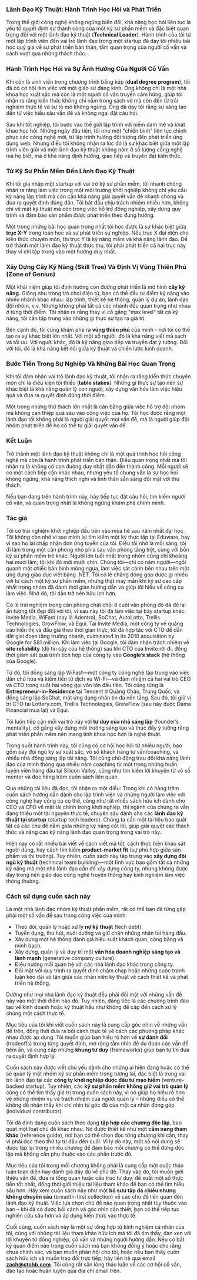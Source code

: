 ### Lãnh Đạo Kỹ Thuật: Hành Trình Học Hỏi và Phát Triển

Trong thế giới công nghệ không ngừng biến đổi, khả năng học hỏi liên tục là yếu tố quyết định sự thành công của một kỹ sư phần mềm và đặc biệt quan trọng đối với một lãnh đạo kỹ thuật (**Technical Leader**). Hành trình của tôi từ một lập trình viên đến vai trò lãnh đạo trong một startup đã dạy tôi nhiều bài học quý giá về sự phát triển bản thân, tầm quan trọng của người cố vấn và cách vượt qua những thách thức.

### Hành Trình Học Hỏi và Sự Ảnh Hưởng Của Người Cố Vấn
Khi còn là sinh viên trong chương trình bằng kép (**dual degree program**), tôi đã có cơ hội làm việc với một giáo sư đáng kính. Ông không chỉ là một nhà khoa học xuất sắc mà còn là một người cố vấn truyền cảm hứng, giúp tôi nhận ra rằng kiến thức không chỉ nằm trong sách vở mà còn đến từ trải nghiệm thực tế và sự tò mò không ngừng. Ông đã dạy tôi rằng sự sáng tạo đến từ việc hiểu sâu vấn đề và không ngại đặt câu hỏi.

Sau khi tốt nghiệp, tôi bước vào thế giới lập trình với niềm đam mê và khát khao học hỏi. Những ngày đầu tiên, tôi như một "chiến binh" liên tục chinh phục các công nghệ mới, từ lập trình hướng đối tượng đến phát triển ứng dụng web. Nhưng điều tôi không nhận ra lúc đó là sự khác biệt giữa một lập trình viên giỏi và một lãnh đạo kỹ thuật không nằm ở số lượng công nghệ mà họ biết, mà ở khả năng định hướng, giao tiếp và truyền đạt kiến thức.

### Từ Kỹ Sư Phần Mềm Đến Lãnh Đạo Kỹ Thuật
Khi tôi gia nhập một startup với vai trò kỹ sư phần mềm, tôi nhanh chóng nhận ra rằng làm việc trong một môi trường khởi nghiệp không chỉ yêu cầu kỹ năng lập trình mà còn cần khả năng giải quyết vấn đề nhanh chóng và đưa ra quyết định đúng đắn. Tôi bắt đầu chịu trách nhiệm nhiều hơn, không chỉ về mặt kỹ thuật mà còn trong việc hỗ trợ đồng nghiệp, xây dựng quy trình và đảm bảo sản phẩm được phát triển theo đúng hướng.

Một trong những bài học quan trọng nhất tôi học được là sự khác biệt giữa **trục X-Y** trong toán học và sự phát triển sự nghiệp. Nếu trục X đại diện cho kiến thức chuyên môn, thì trục Y là kỹ năng mềm và khả năng lãnh đạo. Để trở thành một lãnh đạo kỹ thuật thực thụ, tôi phải phát triển cả hai trục này thay vì chỉ tập trung vào một hướng duy nhất.

### Xây Dựng Cây Kỹ Năng (**Skill Tree**) Và Định Vị Vùng Thiên Phú (**Zone of Genius**)
Một khái niệm giúp tôi định hướng con đường phát triển là mô hình **cây kỹ năng**. Giống như trong trò chơi điện tử, bạn có thể đầu tư điểm kỹ năng vào nhiều nhánh khác nhau: lập trình, thiết kế hệ thống, quản lý dự án, lãnh đạo đội nhóm, v.v. Nhưng không phải tất cả các nhánh đều quan trọng như nhau ở từng thời điểm. Tôi nhận ra rằng thay vì cố gắng "max level" tất cả kỹ năng, tôi cần tập trung vào những gì thực sự tạo ra giá trị.

Bên cạnh đó, tôi cũng khám phá ra **vùng thiên phú** của mình - nơi tôi có thể tạo ra sự khác biệt lớn nhất. Với một số người, đó là khả năng viết mã sạch và tối ưu. Với người khác, đó là kỹ năng giao tiếp và truyền đạt ý tưởng. Đối với tôi, đó là khả năng kết nối giữa kỹ thuật và chiến lược kinh doanh.

### Bước Tiến Trong Sự Nghiệp Và Những Bài Học Quan Trọng
Khi tôi đảm nhận vai trò lãnh đạo kỹ thuật, tôi nhận ra rằng kiến thức chuyên môn chỉ là điều kiện tối thiểu (**table stakes**). Những gì thực sự tạo nên sự khác biệt là khả năng quản lý con người, xây dựng văn hóa làm việc hiệu quả và đưa ra quyết định đúng thời điểm.

Một trong những thử thách lớn nhất là cân bằng giữa việc hỗ trợ đội nhóm mà không can thiệp quá sâu vào công việc của họ. Tôi học được rằng một lãnh đạo tốt không phải là người giải quyết mọi vấn đề, mà là người giúp đội nhóm phát triển để họ có thể tự giải quyết vấn đề.

### Kết Luận
Trở thành một lãnh đạo kỹ thuật không chỉ là một quá trình học hỏi công nghệ mà còn là hành trình phát triển bản thân. Điều quan trọng nhất mà tôi nhận ra là không có con đường duy nhất dẫn đến thành công. Mỗi người sẽ có một cách tiếp cận khác nhau, nhưng yếu tố chung vẫn là sự học hỏi không ngừng, khả năng thích nghi và tinh thần sẵn sàng đối mặt với thử thách.

Nếu bạn đang trên hành trình này, hãy tiếp tục đặt câu hỏi, tìm kiếm người cố vấn, và quan trọng nhất là không ngừng khám phá chính mình.

### **Tác giả**  

Tôi có trải nghiệm khởi nghiệp đầu tiên vào mùa hè sau năm nhất đại học. Tôi không còn nhớ vì sao mình lại tìm kiếm một kỳ thực tập tại Eduware, hay vì sao họ lại chấp nhận đơn ứng tuyển của tôi. Điều tôi nhớ là mỗi sáng, tôi đi làm trong một căn phòng nhỏ phía sau văn phòng tầng trệt, cùng với bốn kỹ sư phần mềm trẻ khác. Người lớn tuổi nhất trong nhóm cũng chỉ khoảng hai mươi lăm; tôi khi đó mới mười chín. Chúng tôi—chỉ có năm người—ngồi quanh một chiếc bàn hình móng ngựa, làm việc sát cánh bên nhau trên một ứng dụng giáo dục viết bằng .NET. Tôi có lẽ chẳng đóng góp được gì nhiều với tư cách một kỹ sư phần mềm, nhưng thật may mắn khi kỹ sư cao cấp nhất trong nhóm đã dành thời gian hướng dẫn và giúp tôi hiểu về công cụ làm việc. Nhờ đó, tôi dần trở nên hữu ích hơn.  

Có lẽ trải nghiệm trong căn phòng chật chội ở cuối văn phòng đó đã để lại ấn tượng tốt đẹp đối với tôi, vì sau này tôi đã làm việc tại bảy startup khác: Invite Media, WiFast (nay là Adentro), SoChat, AutoLotto, Trellis Technologies, GrowFlow, và Equi. Tại Invite Media, một công ty về quảng cáo hiển thị và đấu giá theo thời gian thực, tôi đã hợp tác với CTO để dẫn dắt giai đoạn tăng trưởng nhanh, culminated in its 2010 acquisition by Google for $81 million. Khi làm việc tại Google, tôi đảm nhận trách nhiệm về **site reliability** (độ tin cậy của hệ thống) sau khi CTO của Invite rời đi, đồng thời giám sát quá trình tích hợp của công ty vào **Google’s stack** (hệ thống của Google).  

Từ đó, tôi đồng sáng lập WiFast—một công ty công nghệ tập trung vào việc dân chủ hóa và kiếm tiền từ dịch vụ Wi-Fi—và đảm nhiệm cả hai vai trò CEO và CTO trong suốt hai vòng gọi vốn lớn đầu tiên. Tôi cũng từng là **Entrepreneur-in-Residence** tại Tencent ở Quảng Châu, Trung Quốc, và đồng sáng lập SoChat, một ứng dụng nhắn tin đa nền tảng. Sau đó, tôi giữ vị trí CTO tại Lottery.com, Trellis Technologies, GrowFlow (sau này được Dama Financial mua lại) và Equi.  

Tôi luôn tiếp cận mỗi vai trò này với **tư duy của nhà sáng lập** (founder’s mentality), cố gắng xây dựng môi trường sáng tạo và thúc đẩy ý tưởng rằng phát triển phần mềm nên mang tính khoa học hơn là nghệ thuật.  

Trong suốt hành trình này, tôi cũng có cơ hội học hỏi từ nhiều người, bao gồm bảy đội ngũ kỹ sư xuất sắc, vô số khách hàng tư vấn/coaching, và nhiều nhà đồng sáng lập tài năng. Tôi cũng chủ động trau dồi khả năng lãnh đạo của mình thông qua nhiều năm coaching từ một trong những huấn luyện viên hàng đầu tại Silicon Valley, cũng như tìm kiếm lời khuyên từ vô số mentor và đọc hàng trăm cuốn sách liên quan.  

Qua những tài liệu đã đọc, tôi nhận ra một điều: Trong khi có hàng trăm cuốn sách hướng dẫn dành cho lập trình viên và những người làm việc với công nghệ hay công cụ cụ thể, cũng như rất nhiều sách hữu ích dành cho CEO và CFO về mặt tài chính trong khởi nghiệp, thì ngành của chúng ta vẫn đang thiếu một tài nguyên thực tế, chuyên sâu dành cho các **lãnh đạo kỹ thuật tại startup** (startup tech leaders). Chúng ta cần một tài liệu bao quát tất cả các chủ đề nằm giữa những kỹ năng cốt lõi, giúp giải quyết các thách thức và nâng cao kỹ năng lãnh đạo quan trọng trong vai trò này.  

Hiện nay có rất nhiều bài viết về cách viết mã tốt, cách thực hiện khảo sát người dùng, hay cách tìm kiếm **product-market fit** (sự phù hợp giữa sản phẩm và thị trường). Tuy nhiên, cuốn sách này tập trung vào **xây dựng đội ngũ kỹ thuật** (technical team building)—một lĩnh vực bao gồm tất cả những kỹ năng mà một nhà lãnh đạo cần để xây dựng công ty, nhưng không được dạy trong nền giáo dục công nghệ truyền thống hay kinh nghiệm làm việc thông thường.  

### Cách sử dụng cuốn sách này  

Là một nhà lãnh đạo nhóm kỹ thuật phần mềm, rất có thể bạn đã từng gặp phải một số vấn đề sau trong công việc của mình:  

- Theo dõi, quản lý hoặc xử lý **nợ kỹ thuật** (tech debt).  
- Tuyển dụng, thu hút, nuôi dưỡng và giữ chân những nhân tài hàng đầu.  
- Xây dựng một hệ thống đánh giá hiệu suất khách quan, công bằng và minh bạch.  
- Xây dựng, quản lý và duy trì một **văn hóa doanh nghiệp sáng tạo và lành mạnh** (generative company culture).  
- Điều hướng mối quan hệ với các nhà lãnh đạo khác trong công ty.  
- Đối mặt với quy trình ra quyết định chậm chạp hoặc những cuộc tranh luận kéo dài vô tận giữa các nhân viên kỹ thuật về cách thiết kế và phát triển hệ thống.  

Dường như mọi nhà lãnh đạo kỹ thuật đều phải đối mặt với những vấn đề này vào một thời điểm nào đó. Tuy nhiên, đáng tiếc là các chương trình đào tạo về kinh doanh hoặc kỹ thuật hầu như không đề cập đến cách xử lý chúng một cách thực tế.  

Mục tiêu của tôi khi viết cuốn sách này là cung cấp góc nhìn về những vấn đề trên, đồng thời đưa ra bối cảnh thực tế về cách các phương pháp khác nhau được áp dụng. Tôi muốn giúp bạn hiểu rõ hơn về **sự đánh đổi** (tradeoffs) trong từng quyết định, mở rộng tầm nhìn để dự đoán các vấn đề tiềm ẩn, và cung cấp những **khung tư duy** (frameworks) giúp bạn tự tin đưa ra quyết định hợp lý.  

Cuốn sách này được viết chủ yếu dành cho những ai hiện đang hoặc có thể sẽ quản lý một nhóm kỹ sư phần mềm trong tương lai, đặc biệt là trong vai trò lãnh đạo tại các **công ty khởi nghiệp được đầu tư mạo hiểm** (venture-backed startup). Tuy nhiên, các **kỹ sư phần mềm không giữ vai trò quản lý** cũng có thể tìm thấy giá trị trong cuốn sách này, vì nó giúp họ hiểu rõ hơn về những nhiệm vụ và trách nhiệm của người quản lý – những điều có thể không dễ nhận thấy khi chỉ nhìn từ góc độ của một cá nhân đóng góp (individual contributor).  

Tôi đã định dạng cuốn sách theo dạng **tập hợp các chương độc lập**, bao quát một loạt chủ đề khác nhau. Nó được thiết kế như một **cẩm nang tham khảo** (reference guide), nơi bạn có thể chọn đọc từng chương khi cần, thay vì phải đọc theo thứ tự từ đầu đến cuối. Vì lý do này, một số nội dung sẽ được lặp lại trong nhiều chương để đảm bảo mỗi chương có thể đứng độc lập mà không cần phụ thuộc vào các phần trước đó.  

Mục tiêu của tôi trong mỗi chương không phải là cung cấp một cuộc thảo luận toàn diện hay đánh giá đầy đủ về chủ đề. Thay vào đó, tôi muốn giới thiệu vấn đề, đưa ra tổng quan hoặc cấu trúc tư duy, đề xuất một số thực tiễn tốt nhất, đồng thời giới thiệu tài liệu tham khảo để bạn có thể tìm hiểu sâu hơn. Hãy xem cuốn sách này như một **bộ sưu tập đa chiều nhưng không chuyên sâu** (breadth-first collection) về các chủ đề liên quan đến lãnh đạo kỹ thuật. Việc lựa chọn chủ đề nào quan trọng nhất tùy thuộc vào bạn – khi đã có được bối cảnh và góc nhìn cần thiết, bạn có thể tiếp tục nghiên cứu sâu hơn và áp dụng kiến thức vào thực tế.  

Cuối cùng, cuốn sách này là một sự tổng hợp từ kinh nghiệm cá nhân của tôi, cùng với những tài liệu tham khảo hữu ích mà tôi đã tìm thấy, đan xen với lời khuyên từ đồng nghiệp, cố vấn và những người hướng dẫn. Nếu có bất kỳ quan điểm nào trong cuốn sách mà bạn không đồng ý hoặc cho rằng chưa chính xác, và bạn muốn phản hồi cho tôi, hoặc nếu bạn thấy cuốn sách hữu ích và muốn trao đổi trực tiếp, hãy liên hệ qua email **zach@ctohb.com**. Tôi cũng rất sẵn lòng thảo luận về các cơ hội cố vấn, đào tạo hoặc huấn luyện qua địa chỉ email trên.  
